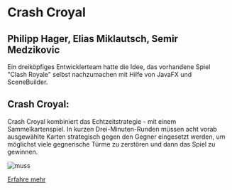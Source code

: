 # Crash Croyal

## Philipp Hager, Elias Miklautsch, Semir Medzikovic

Ein dreiköpfiges Entwicklerteam hatte die Idee, das vorhandene Spiel "Clash Royale" selbst nachzumachen mit Hilfe von JavaFX und SceneBuilder.

## Crash Croyal:
Crash Croyal kombiniert das Echtzeitstrategie - mit einem Sammelkartenspiel.
In kurzen Drei-Minuten-Runden müssen acht vorab ausgewählte Karten strategisch gegen den Gegner eingesetzt werden, um möglichst viele gegnerische Türme zu zerstören und dann das Spiel zu gewinnen.


![muss](https://user-images.githubusercontent.com/98097684/199696649-e210f396-86f1-4f0d-91c8-d454f6bbbe35.jpg)

[Erfahre mehr](about_the_game.md)

